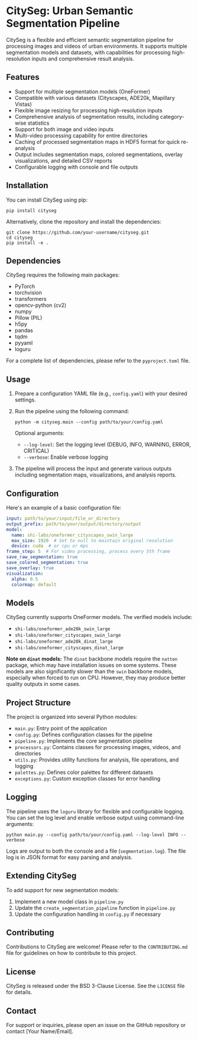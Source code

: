 # CitySeg: Urban Semantic Segmentation Pipeline

CitySeg is a flexible and efficient semantic segmentation pipeline for processing images and videos of urban environments. It supports multiple segmentation models and datasets, with capabilities for processing high-resolution inputs and comprehensive result analysis.

## Features

- Support for multiple segmentation models (OneFormer)
- Compatible with various datasets (Cityscapes, ADE20k, Mapillary Vistas)
- Flexible image resizing for processing high-resolution inputs
- Comprehensive analysis of segmentation results, including category-wise statistics
- Support for both image and video inputs
- Multi-video processing capability for entire directories
- Caching of processed segmentation maps in HDF5 format for quick re-analysis
- Output includes segmentation maps, colored segmentations, overlay visualizations, and detailed CSV reports
- Configurable logging with console and file outputs

## Installation

You can install CitySeg using pip:

```
pip install cityseg
```

Alternatively, clone the repository and install the dependencies:

```
git clone https://github.com/your-username/cityseg.git
cd cityseg
pip install -e .
```

## Dependencies

CitySeg requires the following main packages:

- PyTorch
- torchvision
- transformers
- opencv-python (cv2)
- numpy
- Pillow (PIL)
- h5py
- pandas
- tqdm
- pyyaml
- loguru

For a complete list of dependencies, please refer to the `pyproject.toml` file.

## Usage

1. Prepare a configuration YAML file (e.g., `config.yaml`) with your desired settings.

2. Run the pipeline using the following command:

   ```
   python -m cityseg.main --config path/to/your/config.yaml
   ```

   Optional arguments:
   - `--log-level`: Set the logging level (DEBUG, INFO, WARNING, ERROR, CRITICAL)
   - `--verbose`: Enable verbose logging

3. The pipeline will process the input and generate various outputs including segmentation maps, visualizations, and analysis reports.

## Configuration

Here's an example of a basic configuration file:

```yaml
input: path/to/your/input/file_or_directory
output_prefix: path/to/your/output/directory/output
model:
  name: shi-labs/oneformer_cityscapes_swin_large
  max_size: 1920  # Set to null to maintain original resolution
  device: cuda  # or cpu or mps
frame_step: 5  # For video processing, process every 5th frame
save_raw_segmentation: true
save_colored_segmentation: true
save_overlay: true
visualization:
  alpha: 0.5
  colormap: default
```

## Models

CitySeg currently supports OneFormer models. The verified models include:

- `shi-labs/oneformer_ade20k_swin_large`
- `shi-labs/oneformer_cityscapes_swin_large`
- `shi-labs/oneformer_ade20k_dinat_large`
- `shi-labs/oneformer_cityscapes_dinat_large`

**Note on `dinat` models:** The `dinat` backbone models require the `natten` package, which may have installation issues on some systems. These models are also significantly slower than the `swin` backbone models, especially when forced to run on CPU. However, they may produce better quality outputs in some cases.

## Project Structure

The project is organized into several Python modules:

- `main.py`: Entry point of the application
- `config.py`: Defines configuration classes for the pipeline
- `pipeline.py`: Implements the core segmentation pipeline
- `processors.py`: Contains classes for processing images, videos, and directories
- `utils.py`: Provides utility functions for analysis, file operations, and logging
- `palettes.py`: Defines color palettes for different datasets
- `exceptions.py`: Custom exception classes for error handling

## Logging

The pipeline uses the `loguru` library for flexible and configurable logging. You can set the log level and enable verbose output using command-line arguments:

```
python main.py --config path/to/your/config.yaml --log-level INFO --verbose
```

Logs are output to both the console and a file (`segmentation.log`). The file log is in JSON format for easy parsing and analysis.


## Extending CitySeg

To add support for new segmentation models:

1. Implement a new model class in `pipeline.py`
2. Update the `create_segmentation_pipeline` function in `pipeline.py`
3. Update the configuration handling in `config.py` if necessary

## Contributing

Contributions to CitySeg are welcome! Please refer to the `CONTRIBUTING.md` file for guidelines on how to contribute to this project.

## License

CitySeg is released under the BSD 3-Clause License. See the `LICENSE` file for details.

## Contact

For support or inquiries, please open an issue on the GitHub repository or contact [Your Name/Email].